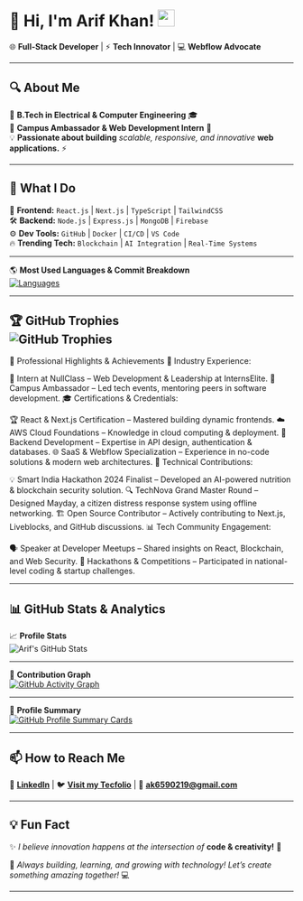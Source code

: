 # 🚀 **Hi, I'm Arif Khan!** <img src="https://raw.githubusercontent.com/arif6371/arif6371/main/wave.gif" width="30px">  

🌐 **Full-Stack Developer** | ⚡ **Tech Innovator** | 💻 **Webflow Advocate**  

---

## 🔍 **About Me**  
🏫 **B.Tech in Electrical & Computer Engineering** 🎓  
💼 **Campus Ambassador & Web Development Intern** 🏢  
💡 **Passionate about building** _scalable, responsive, and innovative_ **web applications.** ⚡  

---

## 🚀 **What I Do**  
🎨 **Frontend:** `React.js` | `Next.js` | `TypeScript` | `TailwindCSS`  
🛠 **Backend:** `Node.js` | `Express.js` | `MongoDB` | `Firebase`  
⚙️ **Dev Tools:** `GitHub` | `Docker` | `CI/CD` | `VS Code`  
🔥 **Trending Tech:** `Blockchain` | `AI Integration` | `Real-Time Systems`  

---

🌎 **Most Used Languages & Commit Breakdown**  
[![Languages](https://github-profile-summary-cards.vercel.app/api/cards/repos-per-language?username=arif6371&theme=radical)](https://github.com/arif6371/)  

---

🏆 **GitHub Trophies**  
![GitHub Trophies](https://github-profile-trophy.vercel.app/?username=arif6371&theme=radical&no-frame=true&margin-w=10)  
---

🌟 Professional Highlights & Achievements
🚀 Industry Experience:

📌 Intern at NullClass – Web Development & Leadership at InternsElite.
🎯 Campus Ambassador – Led tech events, mentoring peers in software development.
🎓 Certifications & Credentials:

🏆 React & Next.js Certification – Mastered building dynamic frontends.
☁️ AWS Cloud Foundations – Knowledge in cloud computing & deployment.
🔧 Backend Development – Expertise in API design, authentication & databases.
🌐 SaaS & Webflow Specialization – Experience in no-code solutions & modern web architectures.
📂 Technical Contributions:

💡 Smart India Hackathon 2024 Finalist – Developed an AI-powered nutrition & blockchain security solution.
🔍 TechNova Grand Master Round – Designed Mayday, a citizen distress response system using offline networking.
🏗 Open Source Contributor – Actively contributing to Next.js, Liveblocks, and GitHub discussions.
📊 Tech Community Engagement:

🗣 Speaker at Developer Meetups – Shared insights on React, Blockchain, and Web Security.
🔗 Hackathons & Competitions – Participated in national-level coding & startup challenges.

---

## 📊 **GitHub Stats & Analytics**  

📈 **Profile Stats**  
![Arif's GitHub Stats](https://github-readme-stats.vercel.app/api?username=arif6371&show_icons=true&theme=radical&count_private=true&hide_border=true)  

---

📜 **Contribution Graph**  
[![GitHub Activity Graph](https://github-readme-activity-graph.vercel.app/graph?username=arif6371&theme=react-dark)](https://github.com/ashutosh00710/github-readme-activity-graph)  

---

📄 **Profile Summary**  
[![GitHub Profile Summary Cards](https://github-profile-summary-cards.vercel.app/api/cards/profile-details?username=arif6371&theme=radical)](https://github.com/vn7n24fzkq/github-profile-summary-cards)  




---

## 📫 **How to Reach Me**  
🔗 **[LinkedIn](https://www.linkedin.com/in/arif-khan313/)** | 🐦 **[Visit my Tecfolio](https://arif-s-portfolio.vercel.app/)** | 📩 **ak6590219@gmail.com**  

---

## 💡 **Fun Fact**  
✨ _I believe innovation happens at the intersection of_ **code & creativity!** 🚀  

🔧 _Always building, learning, and growing with technology! Let’s create something amazing together!_ 💻  

---



